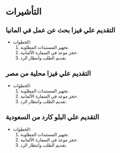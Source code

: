 # التأشيرات

## التقديم علي فيزا بحث عن عمل في المانيا
- الخطوات:
  1. تجهيز المستندات المطلوبة.
  2. حجز موعد في السفارة الألمانية.
  3. تقديم الطلب وانتظار الرد.

## التقديم علي فيزا محلية من مصر
- الخطوات:
  1. تجهيز المستندات المطلوبة.
  2. حجز موعد في السفارة الألمانية.
  3. تقديم الطلب وانتظار الرد.

## التقديم علي البلو كارد من السعودية
- الخطوات:
  1. تجهيز المستندات المطلوبة.
  2. حجز موعد في السفارة الألمانية.
  3. تقديم الطلب وانتظار الرد.

